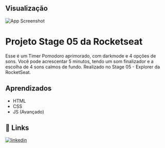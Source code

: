 
## Visualização 

![App Screenshot](https://cdn.discordapp.com/attachments/1070908868969910387/1123004313216753785/image.png)


# Projeto Stage 05 da Rocketseat

Esse é um Timer Pomodoro aprimorado, com darkmode e 4 opções de sons.
Você pode acrescentar 5 minutos, tendo um som finalizador e a escolha de 4 sons calmos de fundo.
Realizado no Stage 05 - Explorer da RocketSeat.




## Aprendizados

- HTML
- CSS 
- JS
(Avançado)

## 🔗 Links
[![linkedin](https://img.shields.io/badge/linkedin-0A66C2?style=for-the-badge&logo=linkedin&logoColor=white)](https://www.linkedin.com/in/caio-balduino-3442721b4/)


